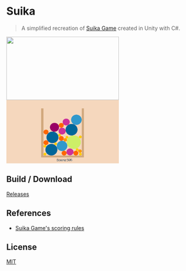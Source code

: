 # Suika  
> A simplified recreation of [Suika Game](https://en.wikipedia.org/wiki/Suika_Game) created in Unity with C#.

<img align="center" height=166 width=295 src="https://upload.wikimedia.org/wikipedia/en/3/36/Suika_Game_Gameplay.png"> <img height=166 width=295 align="center" src="https://github.com/isobelmcrae/isobelmcrae/blob/main/suika/preview.png">

## Build / Download
[Releases](https://github.com/isobelmcrae/suika/releases)

## References
- [Suika Game's scoring rules](https://gaming.stackexchange.com/questions/405265/how-does-scoring-work-in-suika-game)

## License
[MIT](https://choosealicense.com/licenses/mit/)
